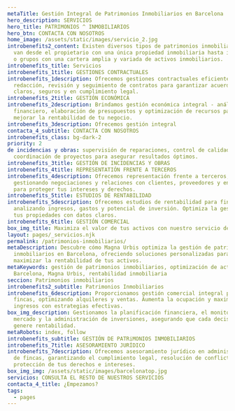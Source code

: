 ```yaml
---
metaTitle: Gestión Integral de Patrimonios Inmobiliarios en Barcelona | Magna Urbis
hero_description: SERVICIOS
hero_title: PATRIMONIOS ^ INMOBILIARIOS
hero_btn: CONTACTA CON NOSOTROS
home_image: /assets/static/images/servicio_2.jpg
introbenefits2_content: Existen diversos tipos de patrimonios inmobiliarios, que
  van desde el propietario con una única propiedad inmobiliaria hasta individuos
  o grupos con una cartera amplia y variada de activos inmobiliarios.
introbenefits_title: Servicios
introbenefits_1title: GESTIONES CONTRACTUALES
introbenefits_1description: Ofrecemos gestiones contractuales eficientes-
  redacción, revisión y seguimiento de contratos para garantizar acuerdos
  claros, seguros y en cumplimiento legal.
introbenefits_2title: GESTIÓN ECONÓMICA
introbenefits_2description: Brindamos gestión económica integral - análisis
  financiero, elaboración de presupuestos y optimización de recursos para
  mejorar la rentabilidad de tu negocio.
introbenefits_3description: Ofrecemos gestión integral
contacta_4_subtitle: CONTACTA CON NOSOTROS
introbenefits_class: bg-dark-2
priority: 2
de incidencias y obras: supervisión de reparaciones, control de calidad y
  coordinación de proyectos para asegurar resultados óptimos.
introbenefits_3title: GESTIÓN DE INCIDENCIAS Y OBRAS
introbenefits_4title: REPRESENTATIÓN FRENTE A TERCEROS
introbenefits_4description: Ofrecemos representación frente a terceros,
  gestionando negociaciones y relaciones con clientes, proveedores y entidades
  para proteger tus intereses y derechos.
introbenefits_5title: ESTUDIOS DE RENTABILIDAD
introbenefits_5description: Ofrecemos estudios de rentabilidad para fincas,
  analizando ingresos, gastos y potencial de inversión. Optimiza la gestión de
  tus propiedades con datos claros.
introbenefits_6title: GESTIÓN COMERCIAL
box_img_title: Maximiza el valor de tus activos con nuestro servicio de gestión de patrimonio.
layout: pages/_servicios.njk
permalink: /patrimonios-inmobiliarios/
metaDescription: Descubre cómo Magna Urbis optimiza la gestión de patrimonios
  inmobiliarios en Barcelona, ofreciendo soluciones personalizadas para
  maximizar la rentabilidad de tus activos.
metaKeywords: gestión de patrimonios inmobiliarios, optimización de activos,
  Barcelona, Magna Urbis, rentabilidad inmobiliaria
seccion: Patrimonios inmobiliarios
introbenefits2_subtitle: Patrimonios Inmobiliarios
introbenefits_6description: Proporcionamos gestión comercial integral para
  fincas, optimizando alquileres y ventas. Aumenta la ocupación y maximiza tus
  ingresos con estrategias efectivas.
box_img_description: Gestionamos la planificación financiera, el monitoreo del
  mercado y la administración de inversiones, asegurando que cada decisión
  genere rentabilidad.
metaRobots: index, follow
introbenefits_subtitle: GESTIÓN DE PATRiMONIOS INMOBILIARIOS
introbenefits_7title: ASESORAMIENTO JURÍDICO
introbenefits_7description: Ofrecemos asesoramiento jurídico en administración
  de fincas, garantizando el cumplimiento legal, resolución de conflictos y
  protección de tus derechos e intereses.
box_img_img: /assets/static/images/barcelonatop.jpg
servicios: CONSULTA EL RESTO DE NUESTROS SERVICIOS
contacta_4_title: ¿Empezamos?
tags:
  - pages
---
```

